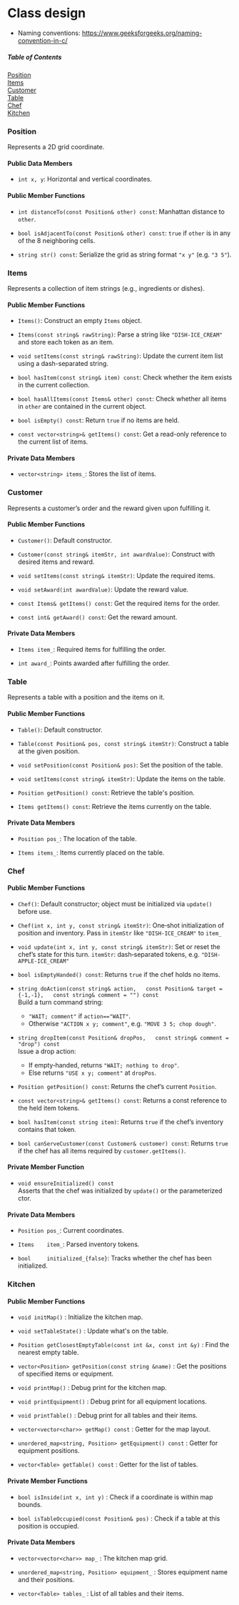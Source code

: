 # Class design

- Naming conventions: https://www.geeksforgeeks.org/naming-convention-in-c/


##### Table of Contents  
[Position](###Position)  
[Items](###Items)  
[Customer](###Customer)  
[Table](###Table)  
[Chef](###Chef)  
[Kitchen](###Kitchen)  



### Position

Represents a 2D grid coordinate.

#### Public Data Members
- `int x, y`: Horizontal and vertical coordinates.

#### Public Member Functions
- `int distanceTo(const Position& other) const`: Manhattan distance to `other`.

- `bool isAdjacentTo(const Position& other) const`: `true` if `other` is in any of the 8 neighboring cells.

- `string str() const`: Serialize the grid as string format `"x y"` (e.g. `"3 5"`).

### Items

Represents a collection of item strings (e.g., ingredients or dishes).

#### Public Member Functions

- `Items()`: Construct an empty `Items` object.

- `Items(const string& rawString)`: Parse a string like `"DISH-ICE_CREAM"` and store each token as an item.

- `void setItems(const string& rawString)`: Update the current item list using a dash-separated string.

- `bool hasItem(const string& item) const`: Check whether the item exists in the current collection.

- `bool hasAllItems(const Items& other) const`: Check whether all items in `other` are contained in the current object.

- `bool isEmpty() const`: Return `true` if no items are held.

- `const vector<string>& getItems() const`: Get a read-only reference to the current list of items.

#### Private Data Members

- `vector<string> items_`: Stores the list of items.



### Customer

Represents a customer’s order and the reward given upon fulfilling it.

#### Public Member Functions

- `Customer()`: Default constructor.

- `Customer(const string& itemStr, int awardValue)`: Construct with desired items and reward.

- `void setItems(const string& itemStr)`: Update the required items.

- `void setAward(int awardValue)`: Update the reward value.

- `const Items& getItems() const`: Get the required items for the order.

- `const int& getAward() const`: Get the reward amount.

#### Private Data Members

- `Items item_`: Required items for fulfilling the order.

- `int award_`: Points awarded after fulfilling the order.




### Table

Represents a table with a position and the items on it.

#### Public Member Functions

- `Table()`: Default constructor.

- `Table(const Position& pos, const string& itemStr)`: Construct a table at the given position.

- `void setPosition(const Position& pos)`: Set the position of the table.

- `void setItems(const string& itemStr)`: Update the items on the table.

- `Position getPosition() const`: Retrieve the table's position.

- `Items getItems() const`: Retrieve the items currently on the table.

#### Private Data Members

- `Position pos_`: The location of the table.

- `Items items_`: Items currently placed on the table.



### Chef

#### Public Member Functions
- `Chef()`: Default constructor; object must be initialized via `update()` before use.

- `Chef(int x, int y, const string& itemStr)`: One‑shot initialization of position and inventory. Pass in `itemStr` like ``"DISH-ICE_CREAM"`` to `item_`

- `void update(int x, int y, const string& itemStr)`: Set or reset the chef’s state for this turn.  `itemStr`: dash‑separated tokens, e.g. `"DISH-APPLE-ICE_CREAM"`

- `bool isEmptyHanded() const`: Returns `true` if the chef holds no items.

- `string doAction(const string& action,  
                       const Position& target = {-1,-1},  
                       const string& comment = "") const`  
  Build a turn command string:  
  - `"WAIT; comment"` if `action=="WAIT"`.  
  - Otherwise `"ACTION x y; comment"`, e.g. `"MOVE 3 5; chop dough"`.

- `string dropItem(const Position& dropPos,  
                       const string& comment = "drop") const`  
  Issue a drop action:  
  - If empty‑handed, returns `"WAIT; nothing to drop"`.  
  - Else returns `"USE x y; comment"` at `dropPos`.

- `Position getPosition() const`: Returns the chef’s current `Position`.

- `const vector<string>& getItems() const`: Returns a const reference to the held item tokens.

- `bool hasItem(const string item)`: Returns `true` if the chef’s inventory contains that token.

- `bool canServeCustomer(const Customer& customer) const`: Returns `true` if the chef has all items required by `customer.getItems()`.

#### Private Member Function
- `void ensureInitialized() const`  
  Asserts that the chef was initialized by `update()` or the parameterized ctor.

#### Private Data Members
- `Position pos_`: Current coordinates.  

- `Items    item_`: Parsed inventory tokens.  
 
- `bool     initialized_{false}`: Tracks whether the chef has been initialized.




### Kitchen
#### Public Member Functions
- `void initMap()` : Initialize the kitchen map.

- `void setTableState()` : Update what's on the table.

- `Position getClosestEmptyTable(const int &x, const int &y)` : Find the nearest empty table.

- `vector<Position> getPosition(const string &name)` : Get the positions of specified items or equipment.

- `void printMap()` : Debug print for the kitchen map.

- `void printEquipment()` : Debug print for all equipment locations.

- `void printTable()` : Debug print for all tables and their items.

- `vector<vector<char>> getMap() const` : Getter for the map layout.

- `unordered_map<string, Position> getEquipment() const` : Getter for equipment positions.

- `vector<Table> getTable() const` : Getter for the list of tables.

#### Private Member Functions
- `bool isInside(int x, int y)` : Check if a coordinate is within map bounds.

- `bool isTableOccupied(const Position& pos)` : Check if a table at this position is occupied.

#### Private Data Members
- `vector<vector<char>> map_` : The kitchen map grid.

- `unordered_map<string, Position> equipment_` : Stores equipment name and their positions.

- `vector<Table> tables_` : List of all tables and their items.
